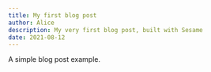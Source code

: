 ```yaml
---
title: My first blog post
author: Alice
description: My very first blog post, built with Sesame
date: 2021-08-12
---
```


A simple blog post example.